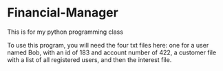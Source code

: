 # Financial-Manager
This is for my python programming class

To use this program, you will need the four txt files here: one for a user named Bob, with an id of 183 and account number of 422, a customer file with a list of all registered users, and then the interest file. 
